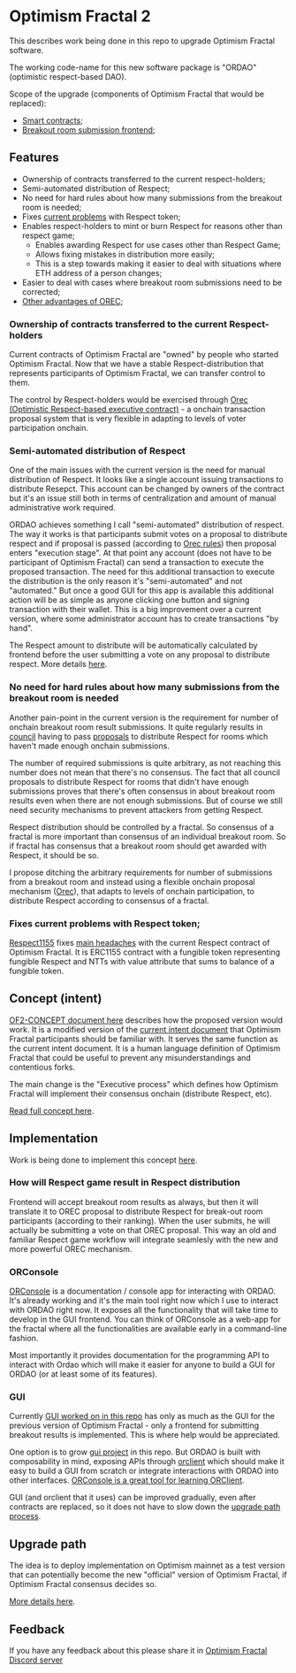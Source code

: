 # Optimism Fractal 2

This describes work being done in this repo to upgrade Optimism Fractal software. 

The working code-name for this new software package is "ORDAO" (optimistic respect-based DAO). 

Scope of the upgrade (components of Optimism Fractal that would be replaced):

* [Smart contracts](https://github.com/Optimystics/op-fractal-sc);
* [Breakout room submission frontend](https://github.com/Optimystics/op-fractal-frontend);

## Features

* Ownership of contracts transferred to the current respect-holders;
* Semi-automated distribution of Respect;
* No need for hard rules about how many submissions from the breakout room is needed;
* Fixes [current problems](https://www.notion.so/edencreators/Improve-representation-of-Respect-on-block-explorers-1201d818ff3a430fa662e4d5e398fb79) with Respect token;
* Enables respect-holders to mint or burn Respect for reasons other than respect game;
  * Enables awarding Respect for use cases other than Respect Game;
  * Allows fixing mistakes in distribution more easily;
  * This is a step towards making it easier to deal with situations where ETH address of a person changes;
* Easier to deal with cases where breakout room submissions need to be corrected;
* [Other advantages of OREC](../../OREC.md#rationale);

### Ownership of contracts transferred to the current Respect-holders
Current contracts of Optimism Fractal are "owned" by people who started Optimism Fractal. Now that we have a stable Respect-distribution that represents participants of Optimism Fractal, we can transfer control to them.

The control by Respect-holders would be exercised through [Orec (Optimistic Respect-based executive contract)](../../OREC.md) - a onchain transaction proposal system that is very flexible in adapting to levels of voter participation onchain.

### Semi-automated distribution of Respect
One of the main issues with the current version is the need for manual distribution of Respect. It looks like a single account issuing transactions to distribute Resepct. This account can be changed by owners of the contract but it's an issue still both in terms of centralization and amount of manual administrative work required.

ORDAO achieves something I call "semi-automated" distribution of respect. The way it works is that participants submit votes on a proposal to distribute respect and if proposal is passed (according to [Orec rules](../../OREC.md)) then proposal enters "execution stage". At that point any account (does not have to be participant of Optimism Fractal) can send a transaction to execute the proposed transaction. The need for this additional transaction to execute the distribution is the only reason it's "semi-automated" and not "automated." But once a good GUI for this app is available this additional action will be as simple as anyone clicking one button and signing transaction with their wallet. This is a big improvement over a current version, where some administrator account has to create transactions "by hand".

The Respect amount to distribute will be automatically calculated by frontend before the user submitting a vote on any proposal to distribute respect. More details [here](#how-will-respect-game-result-in-respect-distribution).

### No need for hard rules about how many submissions from the breakout room is needed
Another pain-point in the current version is the requirement for number of onchain breakout room result submissions. It quite regularly results in [council](../of1/OP_Fractal_Intent_V2.pdf) having to pass [proposals](https://snapshot.org/#/optimismfractal.eth) to distribute Respect for rooms which haven't made enough onchain submissions.

The number of required submissions is quite arbitrary, as not reaching this number does not mean that there's no consensus. The fact that all council proposals to distribute Respect for rooms that didn't have enough submissions proves that there's often consensus in about breakout room results even when there are not enough submissions. But of course we still need security mechanisms to prevent attackers from getting Respect.

Respect distribution should be controlled by a fractal. So consensus of a fractal is more important than consensus of an individual breakout room. So if fractal has consensus that a breakout room should get awarded with Respect, it should be so. 

I propose ditching the arbitrary requirements for number of submissions from a breakout room and instead using a flexible onchain proposal mechanism ([Orec](../../OREC.md)), that adapts to levels of onchain participation, to distribute Respect according to consensus of a fractal.

### Fixes current problems with Respect token;
[Respect1155](../../../impl/respect/sc/) fixes [main headaches](https://www.notion.so/edencreators/Improve-representation-of-Respect-on-block-explorers-1201d818ff3a430fa662e4d5e398fb79) with the current Respect contract of Optimism Fractal. It is ERC1155 contract with a fungible token representing fungible Respect and NTTs with value attribute that sums to balance of a fungible token.

## Concept (intent)

[OF2-CONCEPT document here](./OF2-CONCEPT.md) describes how the proposed version would work. It is a modified version of the [current intent document](../of1/OP_Fractal_Intent_V2.pdf) that Optimism Fractal participants should be familiar with. It serves the same function as the current intent document. It is a human language definition of Optimism Fractal that could be useful to prevent any misunderstandings and contentious forks.

The main change is the "Executive process" which defines how Optimism Fractal will implement their consensus onchain (distribute Respect, etc).

[Read full concept here](./OF2-CONCEPT.md).

## Implementation

Work is being done to implement this concept [here](../../../impl).

### How will Respect game result in Respect distribution
Frontend will accept breakout room results as always, but then it will translate it to OREC proposal to distribute Respect for break-out room participants (according to their ranking). When the user submits, he will actually be submitting a vote on that OREC proposal. This way an old and familiar Respect game workflow will integrate seamlesly with the new and more powerful OREC mechanism.

### ORConsole
[ORConsole](../../../impl/ordao/console/) is a documentation / console app for interacting with ORDAO. It's already working and it's the main tool right now which I use to interact with ORDAO right now. It exposes all the functionality that will take time to develop in the GUI frontend. You can think of ORConsole as a web-app for the fractal where all the functionalities are available early in a command-line fashion.

Most importantly it provides documentation for the programming API to interact with Ordao which will make it easier for anyone to build a GUI for ORDAO (or at least some of its features).

### GUI
Currently [GUI worked on in this repo](../../../impl/ordao/gui/) has only as much as the GUI for the previous version of Optimism Fractal - only a frontend for submitting breakout results is implemented. This is where help would be appreciated.

One option is to grow [gui project](../../../impl/ordao/gui/) in this repo. But ORDAO is built with composability in mind, exposing APIs through [orclient](../../../impl/orclient/) which should make it easy to build a GUI from scratch or integrate interactions with ORDAO into other interfaces. [ORConsole is a great tool for learning ORClient](#orconsole).

GUI (and orclient that it uses) can be improved gradually, even after contracts are replaced, so it does not have to slow down the [upgrade path process](#upgrade-path).

## Upgrade path

The idea is to deploy implementation on Optimism mainnet as a test version that can potentially become the new "official" version of Optimism Fractal, if Optimism Fractal consensus decides so. 

[More details here](./UPGRADE_PATH.md).

## Feedback
If you have any feedback about this please share it in [Optimism Fractal Discord server](https://discord.gg/dJgrP8ekYC)
